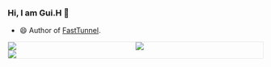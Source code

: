 ### Hi, I am Gui.H 👋

<!-- https://github.com/anuraghazra/github-readme-stats -->

- 😄 Author of [FastTunnel](https://github.com/FastTunnel/FastTunnel).
 
<div style="display: flex;border: 1px solid #e6e6e6;width: 100%;">
  <div style="flex: 1;width: 50%;">
    <div><img src="https://github-readme-stats.vercel.app/api?username=springhgui&show_icons=true&hide_border=true&bg_color=#6660" />
    </div>
    <div><img src="https://github-readme-stats.vercel.app/api/wakatime?username=springhgui&hide_border=true" /></div>
  </div>
  <div style="flex: 1;width: 50%;">
    <div><img
        src="https://github-readme-stats.vercel.app/api/top-langs/?username=springhgui&langs_count=8&hide_border=true" />
    </div>
  </div>
</div>
